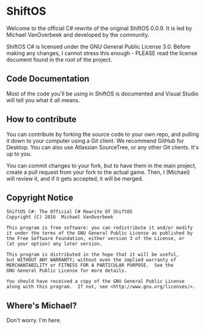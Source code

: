 # ShiftOS

Welcome to the official C# rewrite of the original ShiftOS 0.0.9. It is led by Michael VanOverbeek and developed by the community.

ShiftOS C# is licensed under the GNU General Public License 3.0. Before making any changes, I cannot stress this enough - PLEASE read the license document found in the root of the project.

## Code Documentation

Most of the code you'll be using in ShiftOS is documented and Visual Studio will tell you what it all means.

## How to contribute

You can contribute by forking the source code to your own repo, and pulling it down to your computer using a Git client. We recommend GitHub for Desktop. You can also use Atlassian SourceTree, or any other Git clients. It's up to you.

You can commit changes to your fork, but to have them in the main project, create a pull request from your fork to the actual game. Then, I (Michael) will review it, and if it gets accepted, it will be merged.

## Copyright Notice

    ShiftOS C#: The Official C# Rewrite Of ShiftOS
    Copyright (C) 2016  Michael VanOverbeek

    This program is free software: you can redistribute it and/or modify
    it under the terms of the GNU General Public License as published by
    the Free Software Foundation, either version 3 of the License, or
    (at your option) any later version.

    This program is distributed in the hope that it will be useful,
    but WITHOUT ANY WARRANTY; without even the implied warranty of
    MERCHANTABILITY or FITNESS FOR A PARTICULAR PURPOSE.  See the
    GNU General Public License for more details.

    You should have received a copy of the GNU General Public License
    along with this program.  If not, see <http://www.gnu.org/licenses/>.
    
## Where's Michael?

Don't worry. I'm here.
